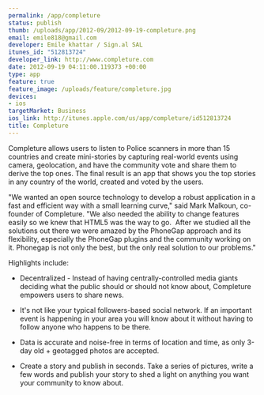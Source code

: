 ```yaml
--- 
permalink: /app/completure
status: publish
thumb: /uploads/app/2012-09/2012-09-19-completure.png
email: emile818@gmail.com
developer: Emile khattar / Sign.al SAL
itunes_id: "512813724"
developer_link: http://www.completure.com
date: 2012-09-19 04:11:00.119373 +00:00
type: app
feature: true
feature_image: /uploads/feature/completure.jpg
devices: 
- ios
targetMarket: Business
ios_link: http://itunes.apple.com/us/app/completure/id512813724
title: Completure
---
```


Completure allows users to listen to Police scanners in more than 15 countries and create mini-stories by capturing real-world events using camera, geolocation, and have the community vote and share them to derive the top ones. The final result is an app that shows you the top stories in any country of the world, created and voted by the users. 

"We wanted an open source technology to develop a robust application in a fast and efficient way with a small learning curve," said Mark Malkoun, co-founder of Completure. "We also needed the ability to change features easily so we knew that HTML5 was the way to go.  After we studied all the solutions out there we were amazed by the PhoneGap approach and its flexibility, especially the PhoneGap plugins and the community working on it. Phonegap is not only the best, but the only real solution to our problems."

Highlights include:

- Decentralized - Instead of having centrally-controlled media giants deciding what the public should or should not know about, Completure empowers users to share news.

- It's not like your typical followers-based social network. If an important event is happening in your area you will know about it without having to follow anyone who happens to be there.

- Data is accurate and noise-free in terms of location and time, as only 3-day old + geotagged photos are accepted.

- Create a story and publish in seconds. Take a series of pictures, write a few words and publish your story to shed a light on anything you want your community to know about.
